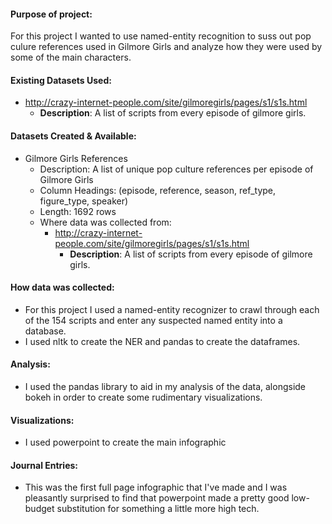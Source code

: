 #### Purpose of project:
  For this project I wanted to use named-entity recognition to suss out pop culure references used in Gilmore Girls and analyze how they were used by some of the main characters.

#### Existing Datasets Used:
* http://crazy-internet-people.com/site/gilmoregirls/pages/s1/s1s.html 
  * __Description__: A list of scripts from every episode of gilmore girls.

#### Datasets Created & Available:
* Gilmore Girls References
  * Description: A list of unique pop culture references per episode of Gilmore Girls
  * Column Headings: (episode, reference, season, ref_type, figure_type, speaker)
  * Length: 1692 rows
  * Where data was collected from:
    * http://crazy-internet-people.com/site/gilmoregirls/pages/s1/s1s.html 
      * __Description__: A list of scripts from every episode of gilmore girls.

#### How data was collected:
* For this project I used a named-entity recognizer to crawl through each of the 154 scripts and enter any suspected named entity into a database.
* I used nltk to create the NER and pandas to create the dataframes.

#### Analysis:
* I used the pandas library to aid in my analysis of the data, alongside bokeh in order to create some rudimentary visualizations.

#### Visualizations:
* I used powerpoint to create the main infographic

#### Journal Entries:
* This was the first full page infographic that I've made and I was pleasantly surprised to find that powerpoint made a pretty good low-budget substitution for something a little more high tech.

